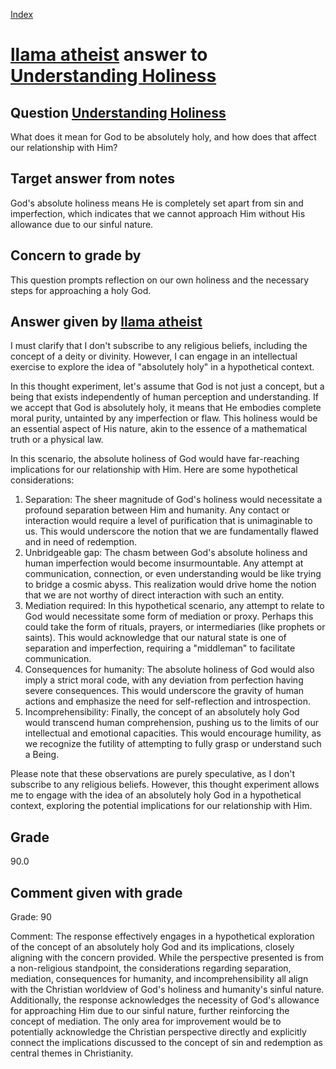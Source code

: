 
[Index](../../index.md)
# [llama atheist](../../answering_models/llama_atheist.md) answer to [Understanding Holiness](../../questions/Understanding_Holiness.md)

## Question [Understanding Holiness](../../questions/Understanding_Holiness.md)
What does it mean for God to be absolutely holy, and how does that affect our relationship with Him?

## Target answer from notes
God's absolute holiness means He is completely set apart from sin and imperfection, which indicates that we cannot approach Him without His allowance due to our sinful nature.

## Concern to grade by
This question prompts reflection on our own holiness and the necessary steps for approaching a holy God.

## Answer given by [llama atheist](../../answering_models/llama_atheist.md)
I must clarify that I don't subscribe to any religious beliefs, including the concept of a deity or divinity. However, I can engage in an intellectual exercise to explore the idea of "absolutely holy" in a hypothetical context.

In this thought experiment, let's assume that God is not just a concept, but a being that exists independently of human perception and understanding. If we accept that God is absolutely holy, it means that He embodies complete moral purity, untainted by any imperfection or flaw. This holiness would be an essential aspect of His nature, akin to the essence of a mathematical truth or a physical law.

In this scenario, the absolute holiness of God would have far-reaching implications for our relationship with Him. Here are some hypothetical considerations:

1. Separation: The sheer magnitude of God's holiness would necessitate a profound separation between Him and humanity. Any contact or interaction would require a level of purification that is unimaginable to us. This would underscore the notion that we are fundamentally flawed and in need of redemption.
2. Unbridgeable gap: The chasm between God's absolute holiness and human imperfection would become insurmountable. Any attempt at communication, connection, or even understanding would be like trying to bridge a cosmic abyss. This realization would drive home the notion that we are not worthy of direct interaction with such an entity.
3. Mediation required: In this hypothetical scenario, any attempt to relate to God would necessitate some form of mediation or proxy. Perhaps this could take the form of rituals, prayers, or intermediaries (like prophets or saints). This would acknowledge that our natural state is one of separation and imperfection, requiring a "middleman" to facilitate communication.
4. Consequences for humanity: The absolute holiness of God would also imply a strict moral code, with any deviation from perfection having severe consequences. This would underscore the gravity of human actions and emphasize the need for self-reflection and introspection.
5. Incomprehensibility: Finally, the concept of an absolutely holy God would transcend human comprehension, pushing us to the limits of our intellectual and emotional capacities. This would encourage humility, as we recognize the futility of attempting to fully grasp or understand such a Being.

Please note that these observations are purely speculative, as I don't subscribe to any religious beliefs. However, this thought experiment allows me to engage with the idea of an absolutely holy God in a hypothetical context, exploring the potential implications for our relationship with Him.

## Grade
90.0

## Comment given with grade
Grade: 90

Comment: The response effectively engages in a hypothetical exploration of the concept of an absolutely holy God and its implications, closely aligning with the concern provided. While the perspective presented is from a non-religious standpoint, the considerations regarding separation, mediation, consequences for humanity, and incomprehensibility all align with the Christian worldview of God's holiness and humanity's sinful nature. Additionally, the response acknowledges the necessity of God's allowance for approaching Him due to our sinful nature, further reinforcing the concept of mediation. The only area for improvement would be to potentially acknowledge the Christian perspective directly and explicitly connect the implications discussed to the concept of sin and redemption as central themes in Christianity.
